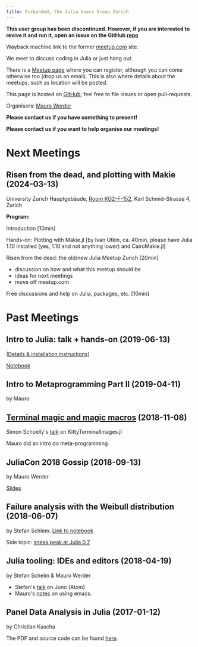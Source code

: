 ```yaml
---
title: Disbanded, the Julia Users Group Zurich
---
```


**This user group has been discontinued.  However, if you are interested to revive it and run it, open an issue on the GitHub [repo](https://github.com/julia-users-zurich/julia-users-zurich.github.io)**

Wayback machine link to the former
[meetup.com](https://web.archive.org/web/20230529223120/https://www.meetup.com/Zurich-Julia-User-Group/) site.

We meet to discuss coding in Julia or just hang out.

There is a
[Meetup page](https://www.meetup.com/de-DE/Zurich-Julia-User-Group/)
where you can register, although you can come otherwise too (drop us
an email).  This is also where details about the meetups, such as location will be posted.

This page is hosted on [GitHub](https://github.com/julia-users-zurich/julia-users-zurich.github.io); feel free to file issues or open pull-requests.

Organisers: [Mauro Werder](https://github.com/mauro3/)

**Please contact us if you have something to present!**

**Please contact us if you want to help organise our meetings!**

# Next Meetings

## Risen from the dead, and plotting with Makie (2024-03-13)

University Zurich Hauptgebäude, [Room KO2-F-152](https://julia-users-zurich.github.io/misc/uzh-k02-building.html),
Karl Schmid-Strasse 4, Zurich

**Program:**

Introduction [10min]

Hands-on: Plotting with Makie.jl [by Ivan Utkin, ca. 40min, please have Julia 1.10 installed (yes, 1.10 and not anything lower) and CairoMakie.jl]

Risen from the dead: the old/new Julia Meetup Zurich [20min]
- discussion on how and what this meetup should be
- ideas for next meetings
- move off meetup.com

Free discussions and help on Julia, packages, etc. [10min]

# Past Meetings

## Intro to Julia: talk + hands-on (2019-06-13)

([Details & installation instructions](https://www.meetup.com/Zurich-Julia-User-Group/events/259098186/))

[Notebook](https://gist.github.com/mauro3/6089af612380cb39ca00016d4f632cc2)

## Intro to Metaprogramming Part II (2019-04-11)
by Mauro

## [Terminal magic and magic macros](https://www.meetup.com/Zurich-Julia-User-Group/events/256038057) (2018-11-08)

Simon Schoelly's [talk](https://raw.githubusercontent.com/julia-users-zurich/julia-users-zurich.github.io/master/talks/KittyTerminalImages.jl.pdf) on
KittyTerminalImages.jl

Mauro did an intro do meta-programming

## JuliaCon 2018 Gossip (2018-09-13)
by Mauro Werder

[Slides](talks/talk-2018-09-13/slides.md)

## Failure analysis with the Weibull distribution (2018-06-07)
by Stefan Schlem. [Link to notebook](https://github.com/julia-users-zurich/julia-users-zurich.github.io/blob/master/talks/talk-2018-06/ju_talk_weibull.ipynb)

Side topic: [sneak peak at Julia 0.7](talks/talk-2018-06/julia-07.md)

## Julia tooling: IDEs and editors (2018-04-19)
by Stefan Schelm & Mauro Werder

- Stefan's [talk](https://raw.githubusercontent.com/julia-users-zurich/julia-users-zurich.github.io/master/talks/talk-2018-04/Julia_IDEs.pdf) on Juno (Atom)
- Mauro's [notes](talks/talk-2018-04/emacs.md) on using emacs.

## Panel Data Analysis in Julia (2017-01-12)
by Christian Kascha

The PDF and source code can be found [here](https://github.com/julia-users-zurich/julia-users-zurich.github.io/tree/master/talks/talk-2017-01).
